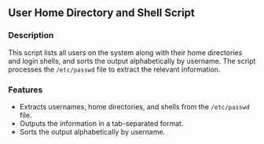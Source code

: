 ## User Home Directory and Shell Script

### Description
This script lists all users on the system along with their home directories and login shells, and sorts the output alphabetically by username. The script processes the `/etc/passwd` file to extract the relevant information.

### Features
- Extracts usernames, home directories, and shells from the `/etc/passwd` file.
- Outputs the information in a tab-separated format.
- Sorts the output alphabetically by username.

